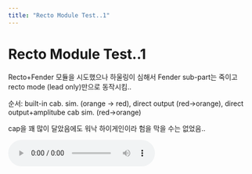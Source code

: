 ```yaml
---
title: "Recto Module Test..1"
---
```

# Recto Module Test..1

Recto+Fender 모듈을 시도했으나 하울링이 심해서 Fender sub-part는 죽이고 recto mode (lead only)만으로 동작시킴..

순서: built-in cab. sim. (orange -> red), direct output (red->orange), direct output+amplitube cab sim.
(red->orange)

cap을 꽤 많이 달았음에도 워낙 하이게인이라 험을 막을 수는 없었음..

![audio](/assets/images/7a36b165149eab4981b0576178e50824.mp3)



